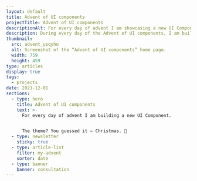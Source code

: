 ```yaml
---
layout: default
title: Advent of UI components
projectTitle: Advent of UI components
descriptionAlt: For every day of advent I am showcasing a new UI Component. The theme? You guessed it ― Christmas. 🎄
description: During every day of the Advent of UI components, I am building a new UI Component. The theme? You guessed it ― Christmas. 🎄
thumbnail:
  src: advent_usqyhu
  alt: Screenshot of the “Advent of UI components” home page.
  width: 759
  height: 459
type: articles
display: true
tags:
  - projects
date: 2021-12-01
sections:
  - type: hero
    title: Advent of UI components
    text: >-
      For every day of advent I am building a new UI Component.


      The theme? You guessed it ― Christmas. 🎄
  - type: newsletter
    sticky: true
  - type: article-list
    filter: my-advent
    sorter: date
  - type: banner
    banner: consultation
---
```

